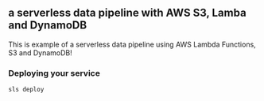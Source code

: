 ## a serverless data pipeline with AWS S3, Lamba and DynamoDB


This is example of a serverless data pipeline using AWS Lambda Functions, S3 and DynamoDB!


### Deploying your service

```sls deploy```
